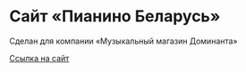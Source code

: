 # Сайт «Пианино Беларусь»
<p>Сделан для компании «Музыкальный магазин Доминанта»</p>
<p><a href="https://pianinobelarus.ru/">Ссылка на сайт</a></p>
